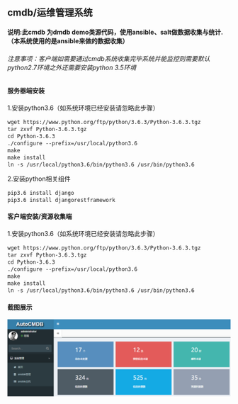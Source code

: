 ## cmdb/运维管理系统

#### 说明:此cmdb 为dmdb demo类源代码，使用ansible、salt做数据收集与统计.（本系统使用的是ansible来做的数据收集）
###### 注意事项：客户端如需要通过cmdb系统收集完毕系统并能监控则需要默认python2.7环境之外还需要安装python 3.5环境
#### 服务器端安装

1.安装python3.6（如系统环境已经安装请忽略此步骤）
```textmate
wget https://www.python.org/ftp/python/3.6.3/Python-3.6.3.tgz
tar zxvf Python-3.6.3.tgz
cd Python-3.6.3
./configure --prefix=/usr/local/python3.6
make
make install
ln -s /usr/local/python3.6/bin/python3.6 /usr/bin/python3.6
```
2.安装python相关组件
```textmate
pip3.6 install django
pip3.6 install djangorestframework
```


#### 客户端安装/资源收集端
1.安装python3.6（如系统环境已经安装请忽略此步骤）
```textmate
wget https://www.python.org/ftp/python/3.6.3/Python-3.6.3.tgz
tar zxvf Python-3.6.3.tgz
cd Python-3.6.3
./configure --prefix=/usr/local/python3.6
make
make install
ln -s /usr/local/python3.6/bin/python3.6 /usr/bin/python3.6
```
#### 截图展示

![avatar](IMG/01.png)
